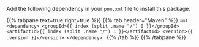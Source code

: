 Add the following dependency in your `pom.xml` file to install this package.

{{% tabpane text=true right=true %}}
    {{% tab header="Maven" %}}
    ```xml
    <dependency>
        <groupId>{{ index (split .name "/") 0 }}</groupId>
        <artifactId>{{ index (split .name "/") 1 }}</artifactId>
        <version>{{ .version }}</version>
    </dependency>
    ```
    {{% /tab %}}
{{% /tabpane %}}
